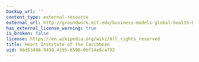 ```yaml
---
backup_url: ''
content_type: external-resource
external_url: http://groundwork.mit.edu/business-models-global-health-heart-institute-caribbean/
has_external_license_warning: true
is_broken: false
license: https://en.wikipedia.org/wiki/All_rights_reserved
title: Heart Institute of the Caribbean
uid: 96d53498-9430-4195-8596-0bf14e8ca792
---
```

